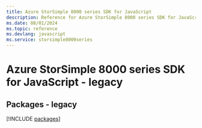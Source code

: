 ```yaml
---
title: Azure StorSimple 8000 series SDK for JavaScript
description: Reference for Azure StorSimple 8000 series SDK for JavaScript
ms.date: 08/01/2024
ms.topic: reference
ms.devlang: javascript
ms.service: storsimple8000series
---
```

# Azure StorSimple 8000 series SDK for JavaScript - legacy
## Packages - legacy
[!INCLUDE [packages](storsimple-8000-series-index.md)]